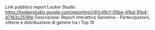 Link pubblico report Locker Studio
https://lookerstudio.google.com/reporting/c61c48c1-05be-41bd-91e4-d7163c2519fe 
Descrizione:
Report interattivo Sanremo - Partecipazioni, vittorie e distribuzione di genere tra i Top 10
